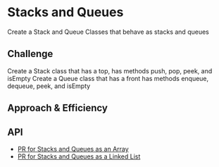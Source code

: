 # Stacks and Queues
<!-- Short summary or background information -->
Create a Stack and Queue Classes that behave as stacks and queues

## Challenge
<!-- Description of the challenge -->
Create a Stack class that has a top, has methods push, pop, peek, and isEmpty
Create a Queue class that has a front has methods enqueue, dequeue, peek, and isEmpty

## Approach & Efficiency
<!-- What approach did you take? Why? What is the Big O space/time for this approach? -->


## API
<!-- Description of each method publicly available to your Stack and Queue-->


- [PR for Stacks and Queues as an Array](https://github.com/astrokd/data-structures-and-algorithms/pull/39)
- [PR for Stacks and Queues as a Linked List](https://github.com/astrokd/data-structures-and-algorithms/pull/40)